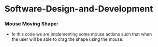 # Software-Design-and-Development

### Mouse Moving Shape: 
- In this code we are implementing some mouse actions such that when the user will be able to drag the shape using the mouse:
